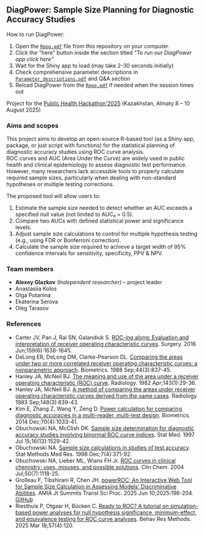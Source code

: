 ## DiagPower: Sample Size Planning for Diagnostic Accuracy Studies

How to run DiagPower:
1. Open the [`Repo.pdf`](path/to/Repo.pdf) file from this repository on your computer. 
2. Click the "here" button inside the section titled *"To run our DiagPower app click here"*
3. Wait for the Shiny app to load (may take 2-30 seconds initially)
4. Check comprehensive parameter descriptions in [`Parameter_descriptions.pdf`](path/to/Parameter_descriptions.pdf) and Q&A section
5. Reload DiagPower from the [`Repo.pdf`](path/to/Repo.pdf) if needed when the session times out


Project for the [Public Health Hackathon'2025](https://bioinf.institute/hack2025) \(Kazakhstan, Almaty 8 – 10 August 2025\)  

### Aims and scopes

This project aims to develop an open-source R-based tool (as a Shiny app, package, or just script with functions) for the statistical planning of diagnostic accuracy studies using ROC curve analysis.  
ROC curves and AUC (Area Under the Curve) are widely used in public health and clinical epidemiology to assess diagnostic test performance. However, many researchers lack accessible tools to properly calculate required sample sizes, particularly when dealing with non-standard hypotheses or multiple testing corrections.

The proposed tool will allow users to:  
1. Estimate the sample size needed to detect whether an AUC exceeds a specified null value (not limited to AUC₀ = 0.5).  
2. Compare two AUCs with defined statistical power and significance levels.  
3. Adjust sample size calculations to control for multiple hypothesis testing (e.g., using FDR or Bonferroni correction).  
4. Calculate the sample size required to achieve a target width of 95% confidence intervals for sensitivity, specificity, PPV &amp; NPV.  

### Team members  
 - **Alexey Glazkov** *(Independent researcher)* &ndash; project leader
 - Anastasiia Kolos
 - Olga Potanina
 - Ekaterina Serova
 - Oleg Tarasov

### References  
- Carter JV, Pan J, Rai SN, Galandiuk S. [ROC-ing along: Evaluation and interpretation of receiver operating characteristic curves](https://doi.org/10.1016/j.surg.2015.12.029). Surgery. 2016 Jun;159(6):1638-1645.
- DeLong ER, DeLong DM, Clarke-Pearson DL. [Comparing the areas under two or more correlated receiver operating characteristic curves: a nonparametric approach](https://doi.org/10.2307/2531595). Biometrics. 1988 Sep;44(3):837-45.  
- Hanley JA, McNeil BJ. [The meaning and use of the area under a receiver operating characteristic (ROC) curve](https://doi.org/10.1148/radiology.143.1.7063747). Radiology. 1982 Apr;143(1):29-36.  
- Hanley JA, McNeil BJ. [A method of comparing the areas under receiver operating characteristic curves derived from the same cases](https://doi.org/10.1148/radiology.148.3.6878708). Radiology. 1983 Sep;148(3):839-43.
- Kim E, Zhang Z, Wang Y, Zeng D. [Power calculation for comparing diagnostic accuracies in a multi-reader, multi-test design](https://doi.org/10.1111/biom.12240). Biometrics. 2014 Dec;70(4):1033-41. 
- Obuchowski NA, McClish DK. [Sample size determination for diagnostic accuracy studies involving binormal ROC curve indices](https://doi.org/10.1002/(SICI)1097-0258(19970715)16:13%3C1529::AID-SIM565%3E3.0.CO;2-H). Stat Med. 1997 Jul 15;16(13):1529-42.
- Obuchowski NA. [Sample size calculations in studies of test accuracy](https://doi.org/10.1177/096228029800700405). Stat Methods Med Res. 1998 Dec;7(4):371-92.  
- Obuchowski NA, Lieber ML, Wians FH Jr. [ROC curves in clinical chemistry: uses, misuses, and possible solutions](https://doi.org/10.1373/clinchem.2004.031823). Clin Chem. 2004 Jul;50(7):1118-25.  
- Grolleau F, Tibshirani R, Chen JH. [powerROC: An Interactive Web Tool for Sample Size Calculation in Assessing Models' Discriminative Abilities](https://arxiv.org/abs/2501.03155). AMIA Jt Summits Transl Sci Proc. 2025 Jun 10;2025:196-204. [GitHub](https://github.com/fcgrolleau/powerROC)   
- Riesthuis P, Otgaar H, Bücken C. [Ready to ROC? A tutorial on simulation-based power analyses for null hypothesis significance, minimum-effect, and equivalence testing for ROC curve analyses](https://doi.org/10.3758/s13428-025-02646-x). Behav Res Methods. 2025 Mar 18;57(4):120.

